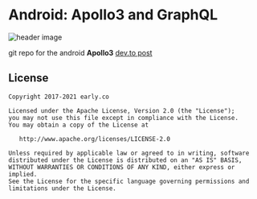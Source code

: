 # Android: Apollo3 and GraphQL

![header image](https://dev-to-uploads.s3.amazonaws.com/uploads/articles/zhv4t1hzqypoopetmvc5.png)

git repo for the android **Apollo3** [dev.to post](https://dev.to/erdo/apollo3-and-graphql-2m04)



## License


    Copyright 2017-2021 early.co

    Licensed under the Apache License, Version 2.0 (the "License");
    you may not use this file except in compliance with the License.
    You may obtain a copy of the License at

       http://www.apache.org/licenses/LICENSE-2.0

    Unless required by applicable law or agreed to in writing, software
    distributed under the License is distributed on an "AS IS" BASIS,
    WITHOUT WARRANTIES OR CONDITIONS OF ANY KIND, either express or implied.
    See the License for the specific language governing permissions and
    limitations under the License.

